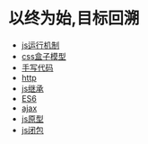 # 以终为始,目标回溯

* [js运行机制](./js-run-origin.md)
* [css盒子模型](./css-box.md)
* [手写代码](./self-code.md)
* [http](./http.md)
* [js继承](./extends.md)
* [ES6](./es6.md)
* [ajax](./ajax.md)
* [js原型](./prototype.md)
* [js闭包](./closure.md)


<!-- * 切图高手  
* 功能交互击剑手  
* 框架搭建小保姆  
* 优化提效小能手  
* 算法小达人   -->

